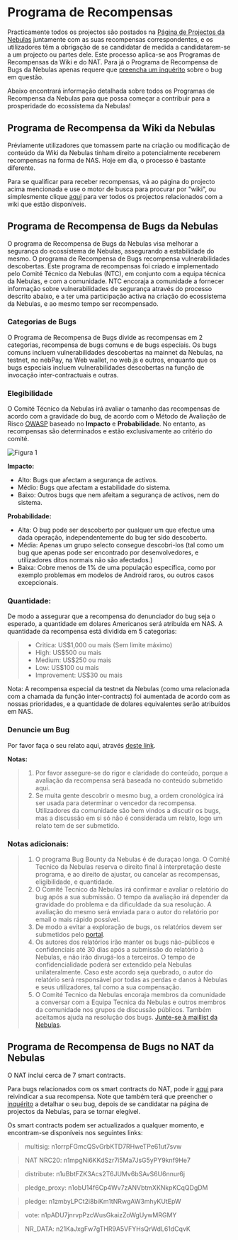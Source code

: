 # Programa de Recompensas
Practicamente todos os projectos são postados na [Página de Projectos da Nebulas](go.nebulas.io) juntamente com as suas recompensas correspondentes, e os utilizadores têm a obrigação de se candidatar de medida a candidatarem-se a um projecto ou partes dele. Este processo aplica-se aos Programas de Recompensas da Wiki e do NAT. Para já o Programa de Recompensa de Bugs da Nebulas apenas requere que [preencha um inquérito](https://docs.google.com/forms/d/e/1FAIpQLScaCeODU26maPJIuyCkX6Lsa0A5Xi2AZ_z-mvKlHmd89_CaXQ/viewform) sobre o bug em questão.

Abaixo encontrará informação detalhada sobre todos os Programas de Recompensa da Nebulas para que possa começar a contribuir para a prosperidade do ecossístema da Nebulas!

## Programa de Recompensa da Wiki da Nebulas
Préviamente utilizadores que tomassem parte na criação ou modificação de conteúdo da Wiki da Nebulas tinham direito a potencialmente receberem recompensas na forma de NAS. Hoje em dia, o processo é bastante diferente.

Para se qualificar para receber recompensas, vá ao página do projecto acima mencionada e use o motor de busca para procurar por "wiki", ou simplesmente clique [aqui](https://go.nebulas.io/search?q=wiki) para ver todos os projectos relacionados com a wiki que estão disponíveis.

## Programa de Recompensa de Bugs da Nebulas
O programa de Recompensa de Bugs da Nebulas visa melhorar a segurança do ecossístema de Nebulas, assegurando a estabilidade do mesmo. O programa de Recompensa de Bugs recompensa vulnerabilidades descobertas. Este programa de recompensas foi criado e implementado pelo Comité Técnico da Nebulas (NTC), em conjunto com a equipa técnica da Nebulas, e com a comunidade. NTC encoraja a comunidade a fornecer informação sobre vulnerabilidades de segurança através do processo descrito abaixo, e a ter uma participação activa na criação do ecossístema da Nebulas, e ao mesmo tempo ser recompensado.

### Categorias de Bugs
O Programa de Recompensa de Bugs divide as recompensas em 2 categorias, recompensa de bugs comuns e de bugs especiais. Os bugs comuns incluem vulnerabilidades descobertas na mainnet da Nebulas, na testnet, no nebPay, na Web wallet, no web.js e outros, enquanto que os bugs especiais incluem vulnerabilidades descobertas na função de invocação inter-contractuais e outras.

### Elegibilidade
O Comité Técnico da Nebulas irá avaliar o tamanho das recompensas de acordo com a gravidade do bug, de acordo com o Método de Avaliação de Risco [OWASP](https://www.owasp.org/index.php/OWASP_Risk_Rating_Methodology) baseado no **Impacto** e **Probabilidade**. No entanto, as recompensas são determinados e estão exclusivamente ao critério do comité. 

![Figura 1](https://cdn-images-1.medium.com/max/1600/1*rR7P3JTHT2KFAYTDodsilw.jpeg)

**Impacto:**
- Alto: Bugs que afectam a segurança de activos.
- Médio: Bugs que afectam a estabilidade do sistema.
- Baixo: Outros bugs que nem afeitam a segurança de activos, nem do sistema.

**Probabilidade:**
- Alta: O bug pode ser descoberto por qualquer um que efectue uma dada operação, independentemente do bug ter sido descoberto.
- Média: Apenas um grupo selecto consegue descobri-los (tal como um bug que apenas pode ser encontrado por desenvolvedores, e utilizadores ditos normais não são afectados.)
- Baixa: Cobre menos de 1% de uma população específica, como por exemplo problemas em modelos de Android raros, ou outros casos excepcionais. 

### Quantidade:
De modo a assegurar que a recompensa do denunciador do bug seja o esperado, a quantidade em dolares Americanos será atribuída em NAS. A quantidade da recompensa está dividida em 5 categorias:

> - Critica: US$1,000 ou mais (Sem limite máximo)
> - High: US$500 ou mais
> - Medium: US$250 ou mais
> - Low: US$100 ou mais
> - Improvement: US$30 ou mais

Nota: A recompensa especial da testnet da Nebulas (como uma relacionada com a chamada da função inter-contracts) foi aumentada de acordo com as nossas prioridades, e a quantidade de dolares equivalentes serão atribuídos em NAS.

### Denuncie um Bug
Por favor faça o seu relato aqui, através [deste link](https://goo.gl/forms/5ysl61Mjpn6yDEuN2).

**Notas:**

> 1. Por favor assegure-se do rigor e claridade do conteúdo, porque a avaliação da recompensa será baseada no conteúdo submetido aqui.
> 2. Se muita gente descobrir o mesmo bug, a ordem cronológica irá ser usada para determinar o vencedor da recompensa. Utilizadores da comunidade são bem vindos a discutir os bugs, mas a discussão em si só não é considerada um relato, logo um relato tem de ser submetido. 

### Notas adicionais:
> 1. O programa Bug Bounty da Nebulas é de duraçao longa. O Comité Tecnico da Nebulas reserva o direito final à interpretação deste programa, e ao direito de ajustar, ou cancelar as recompensas, eligibilidade, e quantidade.
> 2. O Comité Tecnico da Nebulas irá confirmar e avaliar o relatório do bug após a sua submissão. O tempo da avaliação irá depender da gravidade do problema e da dificuldade da sua resolução. A avaliação do mesmo será enviada para o autor do relatório por email o mais rápido possível. 
> 3. De modo a evitar a exploração de bugs, os relatórios devem ser submetidos pelo [portal](https://docs.google.com/forms/d/e/1FAIpQLScaCeODU26maPJIuyCkX6Lsa0A5Xi2AZ_z-mvKlHmd89_CaXQ/viewform). 
> 4. Os autores dos relatórios irão manter os bugs não-públicos e confidenciais até 30 dias após a submissão do relatório à Nebulas, e não irão divugá-los a terceiros. O tempo de confidencialidade poderá ser extendido pela Nebulas unilateralmente. Caso este acordo seja quebrado, o autor do relatório será responsável por todas as perdas e danos à Nebulas e seus utilizadores, tal como a sua compensação.
> 5. O Comité Tecnico da Nebulas encoraja membros da comunidade a conversar com a Equipa Tecnica da Nebulas e outros membros da comunidade nos grupos de discussão públicos. Também aceitamos ajuda na resolução dos bugs. [Junte-se à maillist da Nebulas](https://lists.nebulas.io/icgi-bin/mailman/listinfo).

## Programa de Recompensa de Bugs no NAT da Nebulas
O NAT inclui cerca de 7 smart contracts.

Para bugs relacionados com os smart contracts do NAT, pode ir [aqui](https://go.nebulas.io/project/147) para reivindicar a sua recompensa. Note que também terá que preencher o [inquérito](https://docs.google.com/forms/d/e/1FAIpQLScaCeODU26maPJIuyCkX6Lsa0A5Xi2AZ_z-mvKlHmd89_CaXQ/viewform) a detalhar o seu bug, depois de se candidatar na página de projectos da Nebulas, para se tornar elegível.

Os smart contracts podem ser actualizados a qualquer momento, e encontram-se disponíveis nos seguintes links:

> multisig: n1orrpFGmcQSvGrbKTD7RHweTPe61ut7svw

> NAT NRC20: n1mpgNi6KKdSzr7i5Ma7JsG5yPY9knf9He7

> distribute: n1uBbtFZK3Acs2T6JUMv6bSAvS6U6nnur6j

> pledge_proxy: n1obU14f6Cp4Wv7zANVbtmXKNkpKCqQDgDM

> pledge: n1zmbyLPCt2i8biKm1tNRwgAW3mhyKUtEpW

> vote: n1pADU7jnrvpPzcWusGkaizZoWgUywMRGMY

> NR_DATA: n21KaJxgFw7gTHR9A5VFYHsQrWdL61dCqvK

